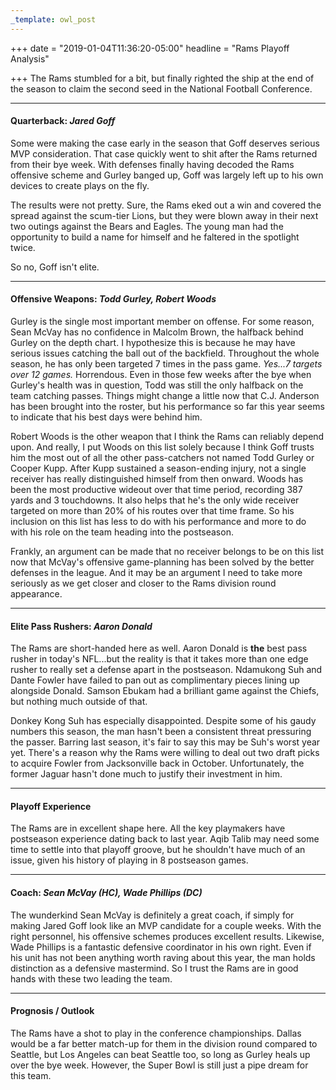 ```yaml
---
_template: owl_post
---
```



+++
date = "2019-01-04T11:36:20-05:00"
headline = "Rams Playoff Analysis"

+++
The Rams stumbled for a bit, but finally righted the ship at the end of the season to claim the second seed in the National Football Conference.

***

#### Quarterback: _Jared Goff_

Some were making the case early in the season that Goff deserves serious MVP consideration. That case quickly went to shit after the Rams returned from their bye week. With defenses finally having decoded the Rams offensive scheme and Gurley banged up, Goff was largely left up to his own devices to create plays on the fly. 

The results were not pretty. Sure, the Rams eked out a win and covered the spread against the scum-tier Lions, but they were blown away in their next two outings against the Bears and Eagles. The young man had the opportunity to build a name for himself and he faltered in the spotlight twice.

So no, Goff isn't elite.

***

#### Offensive Weapons: _Todd Gurley, Robert Woods_

Gurley is the single most important member on offense. For some reason, Sean McVay has no confidence in Malcolm Brown, the halfback behind Gurley on the depth chart. I hypothesize this is because he may have serious issues catching the ball out of the backfield. Throughout the whole season, he has only been targeted 7 times in the pass game. _Yes...7 targets over 12 games._ Horrendous. Even in those few weeks after the bye when Gurley's health was in question, Todd was still the only halfback on the team catching passes. Things might change a little now that C.J. Anderson has been brought into the roster, but his performance so far this year seems to indicate that his best days were behind him.

Robert Woods is the other weapon that I think the Rams can reliably depend upon. And really, I put Woods on this list solely because I think Goff trusts him the most out of all the other pass-catchers not named Todd Gurley or Cooper Kupp. After Kupp sustained a season-ending injury, not a single receiver has really distinguished himself from then onward. Woods has been the most productive wideout over that time period, recording 387 yards and 3 touchdowns. It also helps that he's the only wide receiver targeted on more than 20% of his routes over that time frame. So his inclusion on this list has less to do with his performance and more to do with his role on the team heading into the postseason.

Frankly, an argument can be made that no receiver belongs to be on this list now that McVay's offensive game-planning has been solved by the better defenses in the league. And it may be an argument I need to take more seriously as we get closer and closer to the Rams division round appearance.

***

#### Elite Pass Rushers: _Aaron Donald_

The Rams are short-handed here as well. Aaron Donald is **the** best pass rusher in today's NFL...but the reality is that it takes more than one edge rusher to really set a defense apart in the postseason. Ndamukong Suh and Dante Fowler have failed to pan out as complimentary pieces lining up alongside Donald. Samson Ebukam had a brilliant game against the Chiefs, but nothing much outside of that.

Donkey Kong Suh has especially disappointed. Despite some of his gaudy numbers this season, the man hasn't been a consistent threat pressuring the passer. Barring last season, it's fair to say this may be Suh's worst year yet.  There's a reason why the Rams were willing to deal out two draft picks to acquire Fowler from Jacksonville back in October.  Unfortunately, the former Jaguar hasn't done much to justify their investment in him.

***

#### Playoff Experience

The Rams are in excellent shape here. All the key playmakers have postseason experience dating back to last year. Aqib Talib may need some time to settle into that playoff groove, but he shouldn't have much of an issue, given his history of playing in 8 postseason games.

***

#### Coach: _Sean McVay (HC), Wade Phillips (DC)_

The wunderkind Sean McVay is definitely a great coach, if simply for making Jared Goff look like an MVP candidate for a couple weeks. With the right personnel, his offensive schemes produces excellent results. Likewise, Wade Phillips is a fantastic defensive coordinator in his own right. Even if his unit has not been anything worth raving about this year, the man holds distinction as a defensive mastermind. So I trust the Rams are in good hands with these two leading the team. 

***

#### Prognosis / Outlook

The Rams have a shot to play in the conference championships. Dallas would be a far better match-up for them in the division round compared to Seattle, but Los Angeles can beat Seattle too, so long as Gurley heals up over the bye week. However, the Super Bowl is still just a pipe dream for this team.
